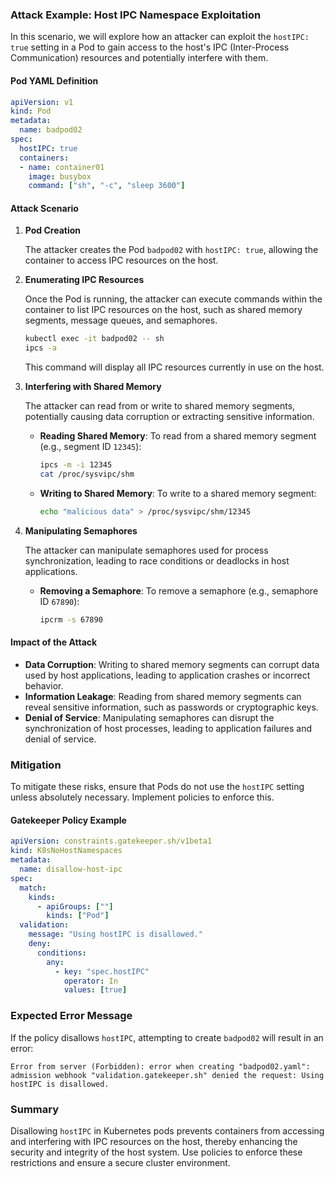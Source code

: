 ### Attack Example: Host IPC Namespace Exploitation

In this scenario, we will explore how an attacker can exploit the `hostIPC: true` setting in a Pod to gain access to the host's IPC (Inter-Process Communication) resources and potentially interfere with them.

#### Pod YAML Definition

```yaml
apiVersion: v1
kind: Pod
metadata:
  name: badpod02
spec:
  hostIPC: true
  containers:
  - name: container01
    image: busybox
    command: ["sh", "-c", "sleep 3600"]
```

#### Attack Scenario

1. **Pod Creation**

   The attacker creates the Pod `badpod02` with `hostIPC: true`, allowing the container to access IPC resources on the host.

2. **Enumerating IPC Resources**

   Once the Pod is running, the attacker can execute commands within the container to list IPC resources on the host, such as shared memory segments, message queues, and semaphores.

   ```sh
   kubectl exec -it badpod02 -- sh
   ipcs -a
   ```

   This command will display all IPC resources currently in use on the host.

3. **Interfering with Shared Memory**

   The attacker can read from or write to shared memory segments, potentially causing data corruption or extracting sensitive information.

   - **Reading Shared Memory**: To read from a shared memory segment (e.g., segment ID `12345`):

     ```sh
     ipcs -m -i 12345
     cat /proc/sysvipc/shm
     ```

   - **Writing to Shared Memory**: To write to a shared memory segment:

     ```sh
     echo "malicious data" > /proc/sysvipc/shm/12345
     ```

4. **Manipulating Semaphores**

   The attacker can manipulate semaphores used for process synchronization, leading to race conditions or deadlocks in host applications.

   - **Removing a Semaphore**: To remove a semaphore (e.g., semaphore ID `67890`):

     ```sh
     ipcrm -s 67890
     ```

#### Impact of the Attack

- **Data Corruption**: Writing to shared memory segments can corrupt data used by host applications, leading to application crashes or incorrect behavior.
- **Information Leakage**: Reading from shared memory segments can reveal sensitive information, such as passwords or cryptographic keys.
- **Denial of Service**: Manipulating semaphores can disrupt the synchronization of host processes, leading to application failures and denial of service.

### Mitigation

To mitigate these risks, ensure that Pods do not use the `hostIPC` setting unless absolutely necessary. Implement policies to enforce this.

#### Gatekeeper Policy Example

```yaml
apiVersion: constraints.gatekeeper.sh/v1beta1
kind: K8sNoHostNamespaces
metadata:
  name: disallow-host-ipc
spec:
  match:
    kinds:
      - apiGroups: [""]
        kinds: ["Pod"]
  validation:
    message: "Using hostIPC is disallowed."
    deny:
      conditions:
        any:
          - key: "spec.hostIPC"
            operator: In
            values: [true]
```

### Expected Error Message

If the policy disallows `hostIPC`, attempting to create `badpod02` will result in an error:

```
Error from server (Forbidden): error when creating "badpod02.yaml": admission webhook "validation.gatekeeper.sh" denied the request: Using hostIPC is disallowed.
```

### Summary

Disallowing `hostIPC` in Kubernetes pods prevents containers from accessing and interfering with IPC resources on the host, thereby enhancing the security and integrity of the host system. Use policies to enforce these restrictions and ensure a secure cluster environment.